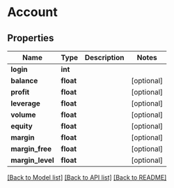 # Account

## Properties
Name | Type | Description | Notes
------------ | ------------- | ------------- | -------------
**login** | **int** |  | 
**balance** | **float** |  | [optional] 
**profit** | **float** |  | [optional] 
**leverage** | **float** |  | [optional] 
**volume** | **float** |  | [optional] 
**equity** | **float** |  | [optional] 
**margin** | **float** |  | [optional] 
**margin_free** | **float** |  | [optional] 
**margin_level** | **float** |  | [optional] 

[[Back to Model list]](../README.md#documentation-for-models) [[Back to API list]](../README.md#documentation-for-api-endpoints) [[Back to README]](../README.md)


